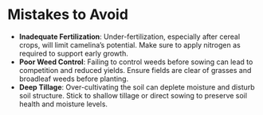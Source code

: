 # Mistakes to Avoid

- **Inadequate Fertilization**: Under-fertilization, especially after cereal crops, will limit camelina’s potential. Make sure to apply nitrogen as required to support early growth.
- **Poor Weed Control**: Failing to control weeds before sowing can lead to competition and reduced yields. Ensure fields are clear of grasses and broadleaf weeds before planting.
- **Deep Tillage**: Over-cultivating the soil can deplete moisture and disturb soil structure. Stick to shallow tillage or direct sowing to preserve soil health and moisture levels.
